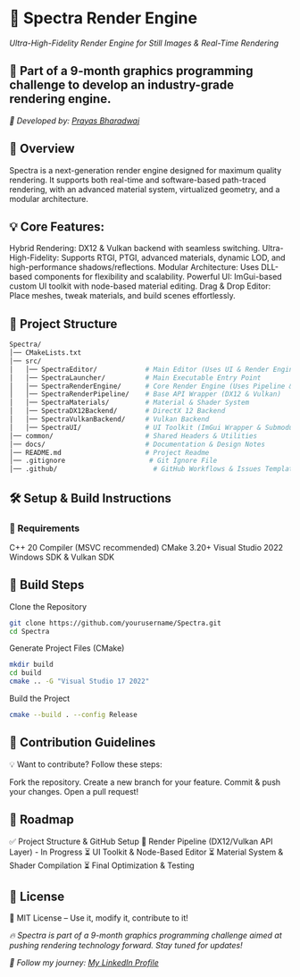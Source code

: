 # **📌 Spectra Render Engine**
*Ultra-High-Fidelity Render Engine for Still Images & Real-Time Rendering*

## 🚀 Part of a 9-month graphics programming challenge to develop an industry-grade rendering engine.

*📌 Developed by: [Prayas Bharadwaj](https://www.linkedin.com/in/prayas-bharadwaj-053886323/)*

## 🌟 Overview
Spectra is a next-generation render engine designed for maximum quality rendering. It supports both real-time and software-based path-traced rendering, with an advanced material system, virtualized geometry, and a modular architecture.

## 💡 Core Features:

Hybrid Rendering: DX12 & Vulkan backend with seamless switching.
Ultra-High-Fidelity: Supports RTGI, PTGI, advanced materials, dynamic LOD, and high-performance shadows/reflections.
Modular Architecture: Uses DLL-based components for flexibility and scalability.
Powerful UI: ImGui-based custom UI toolkit with node-based material editing.
Drag & Drop Editor: Place meshes, tweak materials, and build scenes effortlessly.
## 📂 Project Structure

``` bash
Spectra/
│── CMakeLists.txt
│── src/
│   │── SpectraEditor/            # Main Editor (Uses UI & Render Engine)
│   │── SpectraLauncher/          # Main Executable Entry Point
│   │── SpectraRenderEngine/      # Core Render Engine (Uses Pipeline & Materials)
│   │── SpectraRenderPipeline/    # Base API Wrapper (DX12 & Vulkan)
│   │── SpectraMaterials/         # Material & Shader System
│   │── SpectraDX12Backend/       # DirectX 12 Backend
│   │── SpectraVulkanBackend/     # Vulkan Backend
│   │── SpectraUI/                # UI Toolkit (ImGui Wrapper & Submodules)
│── common/                       # Shared Headers & Utilities
│── docs/                         # Documentation & Design Notes
│── README.md                     # Project Readme
│── .gitignore                     # Git Ignore File
│── .github/                        # GitHub Workflows & Issues Templates

```
## 🛠️ Setup & Build Instructions
### 📌 Requirements
C++ 20 Compiler (MSVC recommended)
CMake 3.20+
Visual Studio 2022
Windows SDK & Vulkan SDK

## 🔧 Build Steps
Clone the Repository

~~~bash
git clone https://github.com/yourusername/Spectra.git
cd Spectra
~~~

Generate Project Files (CMake)

~~~bash
mkdir build
cd build
cmake .. -G "Visual Studio 17 2022"
~~~

Build the Project
~~~bash
cmake --build . --config Release
~~~
## 📜 Contribution Guidelines
💡 Want to contribute? Follow these steps:

Fork the repository.
Create a new branch for your feature.
Commit & push your changes.
Open a pull request!
## 📌 Roadmap
✅ Project Structure & GitHub Setup
🔄 Render Pipeline (DX12/Vulkan API Layer) - In Progress
⏳ UI Toolkit & Node-Based Editor
⏳ Material System & Shader Compilation
⏳ Final Optimization & Testing
## 📄 License
📜 MIT License – Use it, modify it, contribute to it!

*🔥 Spectra is part of a 9-month graphics programming challenge aimed at pushing rendering technology forward. Stay tuned for updates!*

*📌 Follow my journey: [My LinkedIn Profile](https://www.linkedin.com/in/prayas-bharadwaj-053886323/)*
